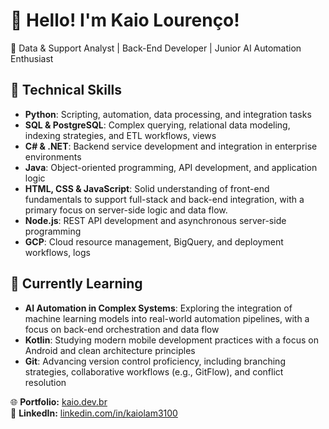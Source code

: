 # 👋 Hello! I'm Kaio Lourenço!

🚀 Data & Support Analyst | Back-End Developer | Junior AI Automation Enthusiast

## 🧠 Technical Skills

- **Python**: Scripting, automation, data processing, and integration tasks
- **SQL & PostgreSQL**: Complex querying, relational data modeling, indexing strategies, and ETL workflows, views
- **C# & .NET**: Backend service development and integration in enterprise environments
- **Java**: Object-oriented programming, API development, and application logic
- **HTML, CSS & JavaScript**: Solid understanding of front-end fundamentals to support full-stack and back-end integration, with a primary focus on server-side logic and data flow.
- **Node.js**: REST API development and asynchronous server-side programming
- **GCP**: Cloud resource management, BigQuery, and deployment workflows, logs

## 🌱 Currently Learning

- **AI Automation in Complex Systems**: Exploring the integration of machine learning models into real-world automation pipelines, with a focus on back-end orchestration and data flow
- **Kotlin**: Studying modern mobile development practices with a focus on Android and clean architecture principles
- **Git**: Advancing version control proficiency, including branching strategies, collaborative workflows (e.g., GitFlow), and conflict resolution

🌐 **Portfolio:** [kaio.dev.br](https://kaio.dev.br)  
🔗 **LinkedIn:** [linkedin.com/in/kaiolam3100](www.linkedin.com/in/kaiolam3100)
